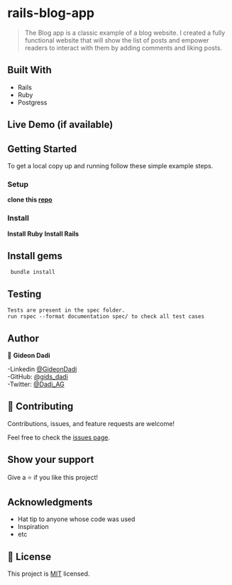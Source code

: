 # rails-blog-app

> The Blog app is a classic example of a blog website. I created a fully functional website that will show the list of posts and empower readers to interact with them by adding comments and liking posts.


## Built With
- Rails
- Ruby
- Postgress

## Live Demo (if available)


## Getting Started

To get a local copy up and running follow these simple example steps.
### Setup
 **clone this [repo](https://github.com/gids-dadi/rails-blog-app)**
### Install

**Install Ruby**
**Install Rails**


## Install gems

```
 bundle install
```
## Testing
```
Tests are present in the spec folder.
run rspec --format documentation spec/ to check all test cases
```
## Author

👤 **Gideon Dadi**

-Linkedin [@GideonDadi](https://www.linkedin.com/feed/)<br>
-GitHub: [@gids_dadi](https://github.com/gids-dadi)<br>
-Twitter: [@Dadi_AG](https://twitter.com/Dadi_AG)


## 🤝 Contributing

Contributions, issues, and feature requests are welcome!

Feel free to check the [issues page](https://github.com/udeaghad/rails-blog-app/issues/).

## Show your support

Give a ⭐️ if you like this project!

## Acknowledgments

- Hat tip to anyone whose code was used
- Inspiration
- etc

## 📝 License

This project is [MIT](./LICENSE) licensed.

